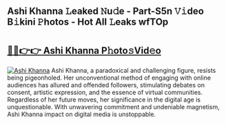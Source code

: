 ## Ashi Khanna 𝙻eaked 𝙽u𝚍e - Part-S5n 𝚅𝚒deo B𝚒kini 𝙿hotos - Hot All 𝙻eaks wfTOp

# <h2><a href="http://ld4y1l.urlbe.top/?page=Ashi+Khanna">🔗🔗👉👉 Ashi Khanna P𝚑oto𝚜Vid𝚎o</a></h2>

[![Ashi Khanna](https://i.imgur.com/eBuTRDB.gif)](http://ld4y1l.urlbe.top/?page=Ashi+Khanna)
Ashi Khanna, a paradoxical and challenging figure, resists being pigeonholed. Her unconventional method of engaging with online audiences has allured and offended followers, stimulating debates on consent, artistic expression, and the essence of virtual communities. Regardless of her future moves, her significance in the digital age is unquestionable. With unwavering commitment and undeniable magnetism, Ashi Khanna impact on digital media is unstoppable.
